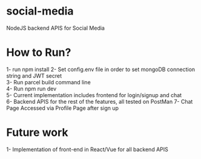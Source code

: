 # social-media
NodeJS backend APIS for Social Media 

# How to Run?
1- run npm install
2- Set config.env file in order to set mongoDB connection string and JWT secret  
3- Run parcel build command line  
4- Run npm run dev  
5- Current implementation includes frontend for login/signup and chat   
6- Backend APIS for the rest of the features, all tested on PostMan
7- Chat Page Accessed via Profile Page after sign up

# Future work
1- Implementation of front-end in React/Vue for all backend APIS
